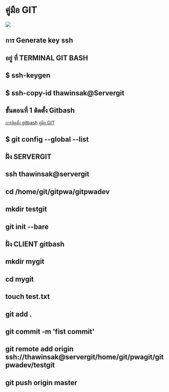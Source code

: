 # คู่มือ GIT
![](https://github.com/winkaew/githowto/blob/master/)
## การ Generate key ssh 
## อยู่ ที่ TERMINAL GIT BASH
## $ ssh-keygen
## $ ssh-copy-id  thawinsak@Servergit

## ขั้นตอนที่ 1 ติดตั้ง Gitbash
[การติดตั้ง gitbash](https://medium.com/touch-technologies/วิธีติดตั้ง-git-แบบง่ายๆ-ภายใน-3-นาที-3c8257127c40)
[คู่มือ GIT](https://git-scm.com/book/en/v2)

## $ git config --global --list
##  ฝั่ง SERVERGIT
## ssh thawinsak@servergit
## cd /home/git/gitpwa/gitpwadev
## mkdir testgit
## git init --bare
## ฝั่ง CLIENT  gitbash
## mkdir mygit
## cd mygit
## touch test.txt
## git add .
## git commit -m 'fist commit'
## git remote add origin ssh://thawinsak@servergit/home/git/pwagit/gitpwadev/testgit
## git push origin master





